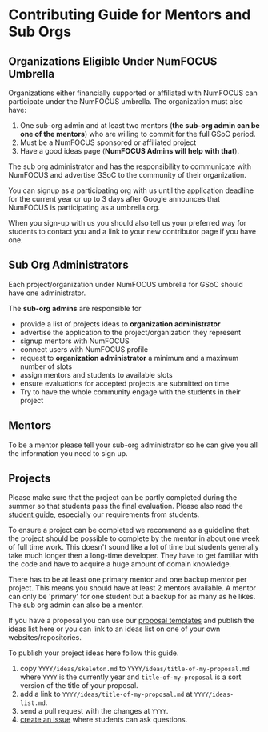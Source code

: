 # Contributing Guide for Mentors and Sub Orgs
## Organizations Eligible Under NumFOCUS Umbrella

Organizations either financially supported or affiliated with NumFOCUS can
participate under the NumFOCUS umbrella. The organization must also have:

1. One sub-org admin
   and at least two mentors (**the sub-org admin can be one of the mentors**)
   who are willing to commit for the full GSoC period.
2. Must be a NumFOCUS sponsored or affiliated project
3. Have a good ideas page (**NumFOCUS Admins will help with that**).

The sub org administrator and has the responsibility to communicate with
NumFOCUS and advertise GSoC to the community of their organization.

You can signup as a participating org with us until the application deadline for
the current year or up to 3 days after Google announces that NumFOCUS is
participating as a umbrella org.

When you sign-up with us you should also tell us your preferred way for students
to contact you and a link to your new contributor page if you have one.

## Sub Org Administrators

Each project/organization under NumFOCUS umbrella for GSoC should have one
administrator.

The **sub-org admins** are responsible for

- provide a list of projects ideas to **organization administrator**
- advertise the application to the project/organization they represent
- signup mentors with NumFOCUS
- connect users with NumFOCUS profile
- request to **organization administrator** a minimum and a maximum number of
  slots
- assign mentors and students to available slots
- ensure evaluations for accepted projects are submitted on time
- Try to have the whole community engage with the students in their project

## Mentors

To be a mentor please tell your sub-org administrator so he can give you all the
information you need to sign up.

## Projects

Please make sure that the project can be partly completed during the summer so
that students pass the final evaluation. Please also read
the [student guide][CS], especially our requirements from students.

To ensure a project can be completed we recommend as a guideline that the
project should be possible to complete by the mentor in about one week of full
time work. This doesn't sound like a lot of time but students generally take
much longer then a long-time developer. They have to get familiar with the code
and have to acquire a huge amount of domain knowledge.

There has to be at least one primary mentor and one backup mentor per project.
This means you should have at least 2 mentors available. A mentor can only be
'primary' for one student but a backup for as many as he likes. The sub org
admin can also be a mentor.

If you have a proposal you can use our [proposal templates][template] and
publish the ideas list here or you can link to an ideas list on one of your own
websites/repositories.

To publish your project ideas here follow this guide.

1.  copy `YYYY/ideas/skeleton.md` to `YYYY/ideas/title-of-my-proposal.md`
    where `YYYY` is the currently year
    and `title-of-my-proposal` is a sort version of the title of your proposal.
2.  add a link to `YYYY/ideas/title-of-my-proposal.md` at `YYYY/ideas-list.md`.
3.  send a pull request with the changes at `YYYY`.
4.  [create an issue](https://github.com/numfocus/gsoc/issues/new)
    where students can ask questions.

[CS]: CONTRIBUTING-students.md
[template]: templates/ideas-page.md
